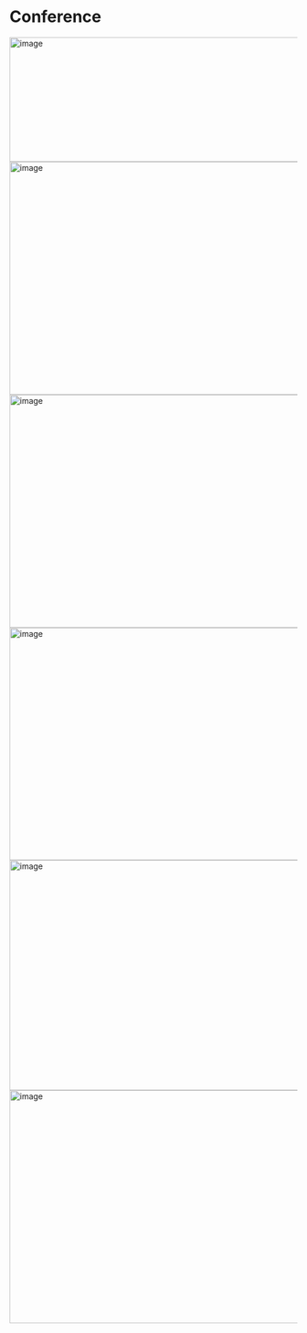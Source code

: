 # Conference

<img width="512" height="218" alt="image" src="https://github.com/user-attachments/assets/5b240f60-8b16-49aa-88e6-752ac5c0d227" />


<img width="559" height="408" alt="image" src="https://github.com/user-attachments/assets/56168d63-a989-4032-a1b8-79223db690f2" />


<img width="559" height="408" alt="image" src="https://github.com/user-attachments/assets/81ba39fe-a2b7-4452-8bde-1d70b905a729" />


<img width="559" height="407" alt="image" src="https://github.com/user-attachments/assets/7032b421-9f82-4f84-b44d-bd21599c221a" />


<img width="560" height="403" alt="image" src="https://github.com/user-attachments/assets/b5b93d69-d996-4f86-ac12-9a3e4b657162" />


<img width="560" height="408" alt="image" src="https://github.com/user-attachments/assets/6f27d84d-c82b-45e5-b80e-ff95b0f0b930" />
